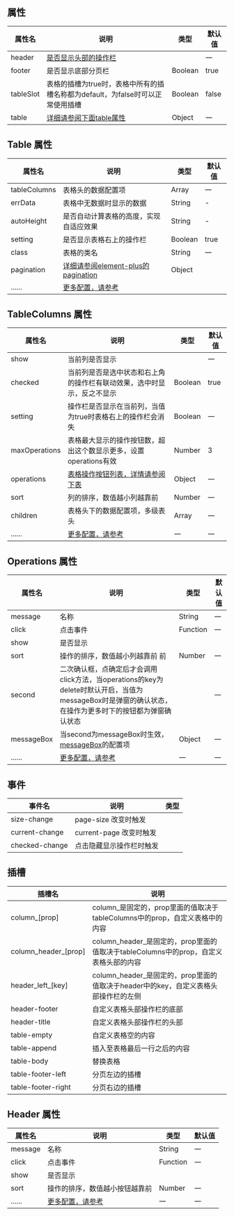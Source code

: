 

<style>
    .dinert-table{
        width: 100%;
        padding: 0 0 16px 0;
    }
    .vp-doc li + li{
        margin-top: 0;
    }
</style>

<script setup>
    const paginationData = `{
        currentPage: 1,
        pageSize: 15,
        pageSizes:[15, 30, 50, 70, 100],
        defaultPageSize:15,
        layout: 'total, sizes, prev, pager, next, jumper',
        total: 100
    }`;

    let showOperations = `'boolean' | '(scope: ScopeProps, column: RewriteTableColumnCtx, item: OperationsProps) => void'`
    let HeaderListProps = `'boolean' | '(item: HeaderListProps) => void'`
    let headerList = `'boolean' | {[key: string]: HeaderListProps}`
</script>


## 属性
| 属性名    | 说明                                                                           | 类型                                                   | 默认值 |
| --------- | ------------------------------------------------------------------------------ | ------------------------------------------------------ | ------ |
| header    | [是否显示头部的操作栏](#header-属性)                                           | <dinert-api-typing type="enmu" :details="headerList"/> | 一     |
| footer    | 是否显示底部分页栏                                                             | Boolean                                                | true   |
| tableSlot | 表格的插槽为true时，表格中所有的插槽名称都为default，为false时可以正常使用插槽 | Boolean                                                | false  |
| table     | [详细请参阅下面table属性](#table-属性)                                         | Object                                                 | 一     |


## Table 属性

| 属性名       | 说明                                                                                           | 类型    | 默认值                                                       |
| ------------ | ---------------------------------------------------------------------------------------------- | ------- | ------------------------------------------------------------ |
| tableColumns | 表格头的数据配置项                                                                             | Array   | 一                                                           |
| errData      | 表格中无数据时显示的数据                                                                       | String  | -                                                            |
| autoHeight   | 是否自动计算表格的高度，实现自适应效果                                                         | String  | -                                                            |
| setting      | 是否显示表格右上的操作栏                                                                       | Boolean | true                                                         |
| class        | 表格的类名                                                                                     | String  | 一                                                           |
| pagination   | [详细请参阅element-plus的pagination](https://element-plus.org/en-US/component/pagination.html) | Object  | <dinert-api-typing type="object" :details="paginationData"/> |
| ......       | [更多配置，请参考](https://element-plus.org/en-US/component/table.html#table-attributes)       |


## TableColumns 属性
| 属性名        | 说明                                                                                            | 类型                                                                      | 默认值 |
| ------------- | ----------------------------------------------------------------------------------------------- | ------------------------------------------------------------------------- | ------ |
| show          | 当前列是否显示                                                                                  | <dinert-api-typing type="enmu" details="boolean \| (column) => boolean"/> | 一     |
| checked       | 当前列是否是选中状态和右上角的操作栏有联动效果，选中时显示，反之不显示                          | Boolean                                                                   | true   |
| setting       | 操作栏是否显示在当前列，当值为true时表格右上的操作栏会消失                                      | Boolean                                                                   | 一     |
| maxOperations | 表格最大显示的操作按钮数，超出这个数显示更多，设置operations有效                                | Number                                                                    | 3      |
| operations    | [表格操作按钮列表，详情请参阅下表](#operations-属性)                                            | Object                                                                    | 一     |
| sort          | 列的排序，数值越小列越靠前                                                                      | Number                                                                    | 一     |
| children      | 表格头下的数据配置项，多级表头                                                                  | Array                                                                     | 一     |
| ......        | [更多配置，请参考](https://element-plus.org/en-US/component/table.html#table-column-attributes) | 一                                                                        | 一     |

## Operations 属性
| 属性名     | 说明                                                                                                                                                   | 类型                                                                 | 默认值 |
| ---------- | ------------------------------------------------------------------------------------------------------------------------------------------------------ | -------------------------------------------------------------------- | ------ |
| message    | 名称                                                                                                                                                   | String                                                               | 一     |
| click      | 点击事件                                                                                                                                               | Function                                                             | 一     |
| show       | 是否显示                                                                                                                                               | <dinert-api-typing type="enmu" :details="showOperations"/>           |        | 一 |
| sort       | 操作的排序，数值越小列越靠前 前                                                                                                                        | Number                                                               | 一     |
| second     | 二次确认框，点确定后才会调用click方法，当operations的key为delete时默认开启，当值为messageBox时是弹窗的确认状态，在操作为更多时下的按钮都为弹窗确认状态 | <dinert-api-typing type="enmu" details="'Boolean' \| 'messageBox'"/> | 一     |
| messageBox | 当second为messageBox时生效，[messageBox](https://element-plus.org/en-US/component/message-box.html#api)的配置项                                        | Object                                                               | 一     |
| ......     | [更多配置，请参考](https://element-plus.org/zh-CN/component/link.html#attributes)                                                                      | 一                                                                   | 一     |

## 事件
| 事件名         | 说明                     | 类型                                                                                                         |
| -------------- | ------------------------ | ------------------------------------------------------------------------------------------------------------ |
| size-change    | page-size 改变时触发     | <dinert-api-typing type="Function" details="(value: number) => void"/>                                       |
| current-change | current-page 改变时触发  | <dinert-api-typing type="Function" details="(value: number) => void"/>                                       |
| checked-change | 点击隐藏显示操作栏时触发 | <dinert-api-typing type="Function" details="(data: Node, checked: boolean, childChecked: boolean) => void"/> |


## 插槽

| 插槽名               | 说明                                                                                 |
| -------------------- | ------------------------------------------------------------------------------------ |
| column_[prop]        | column_是固定的，prop里面的值取决于tableColumns中的prop，自定义表格中的内容          |
| column_header_[prop] | column_header_是固定的，prop里面的值取决于tableColumns中的prop，自定义表格头部的内容 |
| header_left_[key]    | column_header_是固定的，prop里面的值取决于header中的key，自定义表格头部操作栏的左侧  |
| header-footer        | 自定义表格头部操作栏的底部                                                           |
| header-title         | 自定义表格头部操作栏的头部                                                           |
| table-empty          | 自定义表格空的内容                                                                   |
| table-append         | 插入至表格最后一行之后的内容                                                         |
| table-body           | 替换表格                                                                             |
| table-footer-left    | 分页左边的插槽                                                                       |
| table-footer-right   | 分页右边的插槽                                                                       |

## Header 属性
| 属性名  | 说明                                                                                | 类型                                                        | 默认值 |
| ------- | ----------------------------------------------------------------------------------- | ----------------------------------------------------------- | ------ |
| message | 名称                                                                                | String                                                      | 一     |
| click   | 点击事件                                                                            | Function                                                    | 一     |
| show    | 是否显示                                                                            | <dinert-api-typing type="enmu" :details="HeaderListProps"/> |        | 一 |
| sort    | 操作的排序，数值越小按钮越靠前                                                      | Number                                                      | 一     |
| ......  | [更多配置，请参考](https://element-plus.org/zh-CN/component/button.html#attributes) | 一                                                          | 一     |


